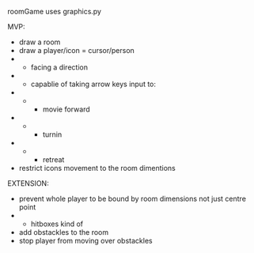 roomGame
uses graphics.py

MVP:
- draw a room
- draw a player/icon = cursor/person
- - facing a direction
- - capablie of taking arrow keys input to: 
- - - movie forward
- - - turnin
- - - retreat
- restrict icons movement to the room dimentions

EXTENSION:
- prevent whole player to be bound by room dimensions not just centre point 
- - hitboxes kind of
- add obstackles to the room
- stop player from moving over obstackles 
